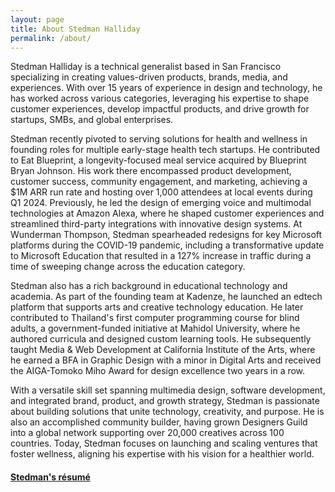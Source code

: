 ```yaml
---
layout: page
title: About Stedman Halliday
permalink: /about/
---
```


Stedman Halliday is a technical generalist based in San Francisco specializing in creating values-driven products, brands, media, and experiences. With over 15 years of experience in design and technology, he has worked across various categories, leveraging his expertise to shape customer experiences, develop impactful products, and drive growth for startups, SMBs, and global enterprises.

Stedman recently pivoted to serving solutions for health and wellness in founding roles for multiple early-stage health tech startups.  He contributed to Eat Blueprint, a longevity-focused meal service acquired by Blueprint Bryan Johnson. His work there encompassed product development, customer success, community engagement, and marketing, achieving a $1M ARR run rate and hosting over 1,000 attendees at local events during Q1 2024. Previously, he led the design of emerging voice and multimodal technologies at Amazon Alexa, where he shaped customer experiences and streamlined third-party integrations with innovative design systems. At Wunderman Thompson, Stedman spearheaded redesigns for key Microsoft platforms during the COVID-19 pandemic, including a transformative update to Microsoft Education that resulted in a 127% increase in traffic during a time of sweeping change across the education category.

Stedman also has a rich background in educational technology and academia. As part of the founding team at Kadenze, he launched an edtech platform that supports arts and creative technology education. He later contributed to Thailand's first computer programming course for blind adults, a government-funded initiative at Mahidol University, where he authored curricula and designed custom learning tools. He subsequently taught Media & Web Development at California Institute of the Arts, where he earned a BFA in Graphic Design with a minor in Digital Arts and received the AIGA-Tomoko Miho Award for design excellence two years in a row.

With a versatile skill set spanning multimedia design, software development, and integrated brand, product, and growth strategy, Stedman is passionate about building solutions that unite technology, creativity, and purpose. He is also an accomplished community builder, having grown Designers Guild into a global network supporting over 20,000 creatives across 100 countries. Today, Stedman focuses on launching and scaling ventures that foster wellness, aligning his expertise with his vision for a healthier world.

<h4><a href="/assets/stedman-halliday-resume.pdf" target="_blank">Stedman's résumé</a></h4>